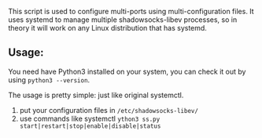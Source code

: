 This script is used to configure multi-ports using multi-configuration files. It uses systemd to manage multiple shadowsocks-libev processes, so in theory it will work on any Linux distribution that has systemd.

Usage:
---

You need have Python3 installed on your system, you can check it out by using ```python3 --version```.

The usage is pretty simple: just like original systemctl.

1. put your configuration files in ```/etc/shadowsocks-libev/```
2. use commands like systemctl ```ython3 ss.py start|restart|stop|enable|disable|status```